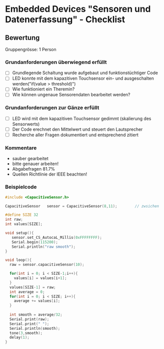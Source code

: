 # Embedded Devices "Sensoren und Datenerfassung" - Checklist

## Bewertung 
Gruppengrösse: 1 Person

### Grundanforderungen **überwiegend erfüllt**
- [ ] Grundlegende Schaltung wurde aufgebaut und funktionstüchtiger Code
- [ ] LED konnte mit dem kapazitiven Touchsensor ein- und ausgeschalten werden("if(value > threshold)")  
- [ ] Wie funktioniert ein Theremin?
- [ ] Wie können ungenaue Sensorendaten bearbeitet werden?

### Grundanforderungen **zur Gänze erfüllt**
- [ ] LED wird mit dem kapazitiven Touchsensor gedimmt (skalierung des Sensorwerts)
- [ ] Der Code erechnet den Mittelwert und steuert den Lautsprecher 
- [ ] Recherche aller Fragen dokumentiert und entsprechend zitiert

### Kommentare
- sauber gearbeitet
- bitte genauer arbeiten!
- Abgabefragen 81.7%
- Quellen Richtlinie der IEEE beachten!


### Beispielcode
```C
#include <CapacitiveSensor.h>

CapacitiveSensor   sensor = CapacitiveSensor(8,11);        // zwsichen bin 8 und 11 befinden sich vier in reihe geschaltene 1M widerstände, an pin 11 und dem widerstand wird ein stück alufolie mit einer krokodilklemme befestigt

#define SIZE 32
int raw;
int values[SIZE];

void setup(){
   sensor.set_CS_AutocaL_Millis(0xFFFFFFFF);    
   Serial.begin(115200);
   Serial.println("raw smooth");
}

void loop(){
  raw = sensor.capacitiveSensor(10);   

  for(int i = 0; i < SIZE-1;i++){
    values[i] = values[i+1];
  }
  values[SIZE-1] = raw;
  int average = 0;
  for(int i = 0; i < SIZE; i++){ 
    average += values[i];
  }
  
  int smooth = average/32;
  Serial.print(raw);
  Serial.print(" ");
  Serial.println(smooth);
  tone(3,smooth);
  delay(1);
}
```
